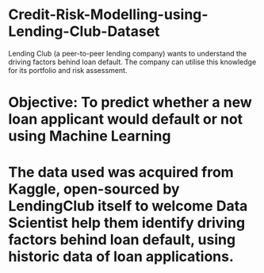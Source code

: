 # Credit-Risk-Modelling-using-Lending-Club-Dataset
Lending Club (a peer-to-peer lending company) wants to understand the driving factors behind loan default. The company can utilise this knowledge for its portfolio and risk assessment.

# Objective: To predict whether a new loan applicant would default or not using Machine Learning
# The data used was acquired from Kaggle, open-sourced by LendingClub itself to welcome Data Scientist help them identify driving factors behind loan default, using historic data of loan applications.
